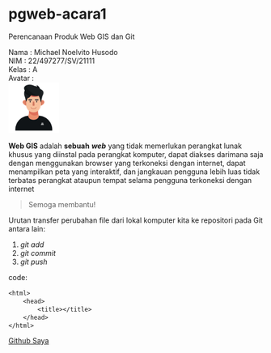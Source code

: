 # pgweb-acara1
Perencanaan Produk Web GIS dan Git    

Nama    : Michael Noelvito Husodo   
NIM     : 22/497277/SV/21111  
Kelas   : A  
Avatar  :    
<img src="man.png" width="100">


**Web GIS** adalah
__sebuah__ ***web***   yang tidak memerlukan perangkat lunak khusus yang diinstal pada perangkat komputer, dapat diakses darimana saja dengan menggunakan browser yang terkoneksi dengan internet, dapat menampilkan peta yang interaktif, dan jangkauan pengguna lebih luas tidak terbatas perangkat ataupun tempat selama pengguna terkoneksi dengan internet
>Semoga membantu!

Urutan transfer perubahan file dari lokal komputer kita ke repositori pada Git antara lain:
1. *git add*
2. *git commit*
3. *git push*

code:
```
<html>
    <head>
        <title></title>
    </head>
</html>
```
[Github Saya](https://github.com/mcnoelvito.io)